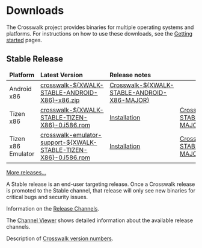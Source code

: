 # Downloads

The Crosswalk project provides binaries for multiple operating systems and platforms. For instructions on how to use these downloads, see the [Getting started](#documentation/getting_started) pages.

## Stable Release
<!-- See versions.js for how the ${XWALK-*} variable is replaced -->
<table width=100%>
<thead style='font-weight:bold'><tr><td>Platform</td><td>Latest Version</td>
<td>Release notes</td></tr></thead>
<tbody>
<tr><td>Android x86</td><td><a href='https://download.01.org/crosswalk/releases/android-x86/stable/crosswalk-${XWALK-STABLE-ANDROID-X86}-x86.zip'>crosswalk-${XWALK-STABLE-ANDROID-X86}-x86.zip</a></td>
<td class="nowrap"><a href='#wiki/Crosswalk-${XWALK-STABLE-ANDROID-X86-MAJOR}-release-notes'>Crosswalk-${XWALK-STABLE-ANDROID-X86-MAJOR}</a></td></tr>
<tr><td>Tizen x86</td><td><a href='https://download.01.org/crosswalk/releases/tizen-mobile/stable/crosswalk-${XWALK-STABLE-TIZEN-X86}-0.i586.rpm'>crosswalk-${XWALK-STABLE-TIZEN-X86}-0.i586.rpm</a></td><td><a href='#documentation/getting_started/installing_crosswalk/tizen'>Installation</a></td>
<td class="nowrap"><a href='#wiki/Crosswalk-${XWALK-STABLE-TIZEN-X86-MAJOR}-release-notes'>Crosswalk-${XWALK-STABLE-TIZEN-X86-MAJOR}</a></td></tr>
<tr><td>Tizen x86 Emulator</td><td><a href='https://download.01.org/crosswalk/releases/tizen-mobile/stable/crosswalk-emulator-support-${XWALK-STABLE-TIZEN-X86}-0.i586.rpm'>crosswalk-emulator-support-${XWALK-STABLE-TIZEN-X86}-0.i586.rpm</a></td><td><a href='#documentation/getting_started/installing_crosswalk/tizen'>Installation</a></td>
<td class="nowrap"><a href='#wiki/Crosswalk-${XWALK-STABLE-TIZEN-X86-MAJOR}-release-notes'>Crosswalk-${XWALK-STABLE-TIZEN-X86-MAJOR}</a></td></tr></tbody>
</table>

[More releases...](https://download.01.org/crosswalk/releases/)

A Stable release is an end-user targeting release. Once a Crosswalk release is promoted to the Stable channel, that release will only see new binaries for critical bugs and security issues.

Information on the [Release Channels](#wiki/Release-methodology).

The [Channel Viewer](#contribute/channels-viewer) shows detailed information about the available release channels.

Description of [Crosswalk version numbers](#wiki/release-methodology/version-numbers).
